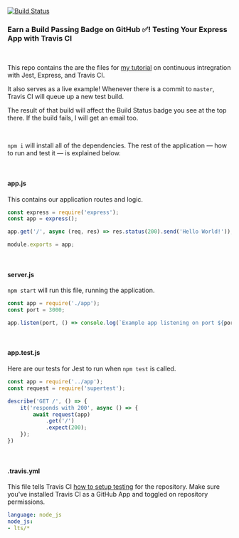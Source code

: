 [![Build Status](https://travis-ci.com/healeycodes/earn-a-build-passing-badge.svg?branch=master)](https://travis-ci.com/healeycodes/earn-a-build-passing-badge)

### Earn a Build Passing Badge on GitHub ✅! Testing Your Express App with Travis CI

<br>

This repo contains the are the files for [my tutorial](https://healeycodes.github.io/javascript/webdev/github/beginners/2019/03/15/build-passing-badge.html) on continuous intregration with Jest, Express, and Travis CI.

It also serves as a live example! Whenever there is a commit to `master`, Travis CI will queue up a new test build.

The result of that build will affect the Build Status badge you see at the top there. If the build fails, I will get an email too.

<br>

`npm i` will install all of the dependencies. The rest of the application — how to run and test it — is explained below.

<br>

#### app.js

This contains our application routes and logic.

```javascript
const express = require('express');
const app = express();

app.get('/', async (req, res) => res.status(200).send('Hello World!'));

module.exports = app;
```

<br>

#### server.js

`npm start` will run this file, running the application.

```javascript
const app = require('./app');
const port = 3000;

app.listen(port, () => console.log(`Example app listening on port ${port}!`))
```

<br>

#### app.test.js

Here are our tests for Jest to run when `npm test` is called.

```javascript
const app = require('../app');
const request = require('supertest');

describe('GET /', () => {
    it('responds with 200', async () => {
        await request(app)
            .get('/')
            .expect(200);
    });
})
```

<br>

#### .travis.yml

This file tells Travis CI [how to setup testing](https://docs.travis-ci.com/user/customizing-the-build/) for the repository. Make sure you've installed Travis CI as a GitHub App and toggled on repository permissions.

```yml
language: node_js
node_js:
- lts/*
```
